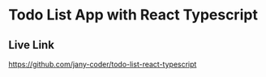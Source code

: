 # Todo List App with React Typescript
## Live Link
https://github.com/jany-coder/todo-list-react-typescript